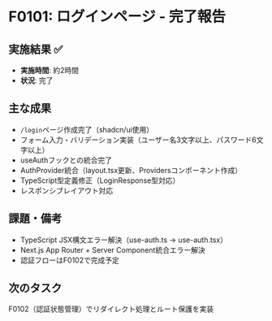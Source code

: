 # F0101: ログインページ - 完了報告

## 実施結果 ✅
- **実施時間**: 約2時間
- **状況**: 完了

## 主な成果
- `/login`ページ作成完了（shadcn/ui使用）
- フォーム入力・バリデーション実装（ユーザー名3文字以上、パスワード6文字以上）
- useAuthフックとの統合完了
- AuthProvider統合（layout.tsx更新、Providersコンポーネント作成）
- TypeScript型定義修正（LoginResponse型対応）
- レスポンシブレイアウト対応

## 課題・備考
- TypeScript JSX構文エラー解決（use-auth.ts → use-auth.tsx）
- Next.js App Router + Server Component統合エラー解決
- 認証フローはF0102で完成予定

## 次のタスク
F0102（認証状態管理）でリダイレクト処理とルート保護を実装